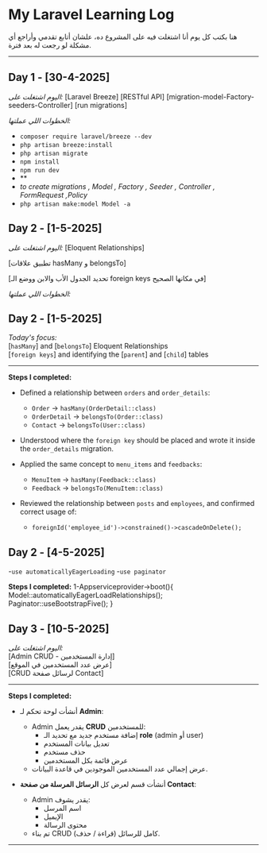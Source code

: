 # My Laravel Learning Log

هنا بكتب كل يوم أنا اشتغلت فيه على المشروع ده، علشان أتابع تقدمي وأراجع أي مشكلة لو رجعت له بعد فترة.

---

## Day 1 - [30-4-2025]
*اليوم اشتغلت على:*
 [Laravel Breeze]
 [RESTful API]
 [migration-model-Factory-seeders-Controller]
 [run migrations]


*الخطوات اللي عملتها:*
- `composer require laravel/breeze --dev`
- `php artisan breeze:install`
- `php artisan migrate`
- `npm install`
- `npm run dev`
- **
- *to create migrations , Model , Factory , Seeder , Controller , FormRequest ,Policy*
- `php artisan make:model Model -a`

## Day 2 - [1-5-2025]
*اليوم اشتغلت على:*
[Eloquent Relationships]

[تطبيق علاقات hasMany و belongsTo]

[تحديد الجدول الأب والابن ووضع الـ foreign keys في مكانها الصحيح]

*الخطوات اللي عملتها:*

 ## Day 2 - [1-5-2025]  
*Today's focus:*  
[`hasMany`] and [`belongsTo`] Eloquent Relationships  
[`foreign keys`] and identifying the [`parent`] and [`child`] tables

---

**Steps I completed:**

- Defined a relationship between `orders` and `order_details`:  
  - `Order` → `hasMany(OrderDetail::class)`  
  - `OrderDetail` → `belongsTo(Order::class)`
  - `Contact` → `belongsTo(User::class)`

- Understood where the `foreign key` should be placed and wrote it inside the `order_details` migration.

- Applied the same concept to `menu_items` and `feedbacks`:  
  - `MenuItem` → `hasMany(Feedback::class)`  
  - `Feedback` → `belongsTo(MenuItem::class)`

- Reviewed the relationship between `posts` and `employees`, and confirmed correct usage of:  
  - `foreignId('employee_id')->constrained()->cascadeOnDelete();`

 ## Day 2 - [4-5-2025]
 -`use automaticallyEagerLoading`
 -`use paginator`

**Steps I completed:**
1-Appserviceprovider->boot(){
 Model::automaticallyEagerLoadRelationships();
 Paginator::useBootstrapFive();
}

## Day 3 - [10-5-2025]  
*اليوم اشتغلت على:*  
[Admin CRUD - إدارة المستخدمين]  
[عرض عدد المستخدمين في الموقع]  
[CRUD لرسائل صفحة Contact]  

---

**Steps I completed:**

- أنشأت لوحة تحكم لـ **Admin**:
  - Admin يقدر يعمل **CRUD** للمستخدمين:
    - إضافة مستخدم جديد مع تحديد الـ **role** (admin أو user)
    - تعديل بيانات المستخدم
    - حذف مستخدم
    - عرض قائمة بكل المستخدمين
  - عرض إجمالي عدد المستخدمين الموجودين في قاعدة البيانات.

- أنشأت قسم لعرض كل **الرسائل المرسلة من صفحة Contact**:
  - Admin يقدر يشوف:
    - اسم المرسل
    - الإيميل
    - محتوى الرسالة
  - تم بناء CRUD كامل للرسائل (قراءة / حذف).

---

